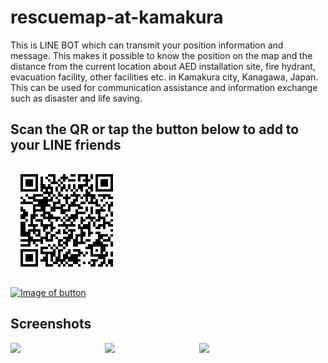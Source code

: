 # rescuemap-at-kamakura
This is LINE BOT which can transmit your position information and message.
This makes it possible to know the position on the map and the distance from the current location about AED installation site, fire hydrant, evacuation facility, other facilities etc. in Kamakura city, Kanagawa, Japan.
This can be used for communication assistance and information exchange such as disaster and life saving.  
 
 
##  Scan the QR or tap the button below to add to your LINE friends
![Image of QR](https://github.com/snst-lab/rescuemap-at-kamakura/blob/master/public/img/qr.png)
 
[![Image of button](https://scdn.line-apps.com/n/line_add_friends/btn/ja.png)](https://line.me/R/ti/p/%40fug9250p)
 

##  Screenshots
<img align="left" width="30%" src="https://snst-lab.github.io/rescuemap-at-kamakura/public/img/screenshot1.jpg">
<img align="left" width="30%" src="https://snst-lab.github.io/rescuemap-at-kamakura/public/img/screenshot2.jpg">
<img align="left" width="30%" src="https://snst-lab.github.io/rescuemap-at-kamakura/public/img/screenshot3.jpg">